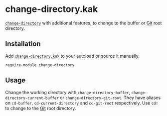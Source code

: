 # change-directory.kak

[`change-directory`] with additional features, to change to the buffer or [Git] root directory.

[Kakoune]: https://kakoune.org
[`change-directory`]: https://github.com/mawww/kakoune/blob/master/doc/pages/commands.asciidoc#files-and-buffers
[Git]: https://git-scm.com

## Installation

Add [`change-directory.kak`](rc/change-directory.kak) to your autoload or source it manually.

``` kak
require-module change-directory
```

## Usage

Change the working directory with `change-directory-buffer`, `change-directory-current-buffer` or `change-directory-git-root`.
They have aliases on `cd-buffer`, `cd-current-directory` and `cd-git-root` respectively.
Use `cd!` to change to the [Git] root directory.
